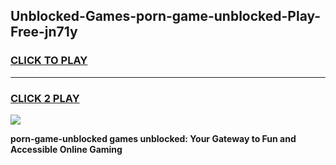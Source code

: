 
## Unblocked-Games-porn-game-unblocked-Play-Free-jn71y
<h3>
<a href="https://premium76.site?title=porn-game-unblocked&ref=10A">CLICK TO PLAY</a></h3>
<hr>

<h3>
<a href="https://premium76.site?title=porn-game-unblocked&ref=10A">CLICK 2 PLAY</a>
  
</h3>

<a href="https://premium76.site?title=porn-game-unblocked&ref=10A"><img src="https://clearcache.store/games.png"></a>


**porn-game-unblocked games unblocked: Your Gateway to Fun and Accessible Online Gaming**
